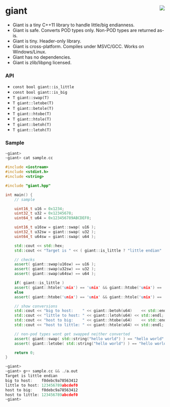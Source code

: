 giant <a href="https://travis-ci.org/r-lyeh/giant"><img src="https://api.travis-ci.org/r-lyeh/giant.svg?branch=master" align="right" /></a>
=====

- Giant is a tiny C++11 library to handle little/big endianness.
- Giant is safe. Converts POD types only. Non-POD types are returned as-is.
- Giant is tiny. Header-only library.
- Giant is cross-platform. Compiles under MSVC/GCC. Works on Windows/Linux.
- Giant has no dependencies.
- Giant is zlib/libpng licensed.

### API
- `const bool giant::is_little`
- `const bool giant::is_big`
- `T giant::swap(T)`
- `T giant::letobe(T)`
- `T giant::betole(T)`
- `T giant::htobe(T)`
- `T giant::htole(T)`
- `T giant::betoh(T)`
- `T giant::letoh(T)`

### Sample
```c++
~giant>
~giant> cat sample.cc

#include <iostream>
#include <stdint.h>
#include <string>

#include "giant.hpp"

int main() {
    // sample

    uint16_t u16 = 0x1234;
    uint32_t u32 = 0x12345678;
    uint64_t u64 = 0x123456789ABCDEF0;

    uint16_t u16sw = giant::swap( u16 );
    uint32_t u32sw = giant::swap( u32 );
    uint64_t u64sw = giant::swap( u64 );

    std::cout << std::hex;
    std::cout << "Target is " << ( giant::is_little ? "little endian" : "big endian") << std::endl;

    // checks
    assert( giant::swap(u16sw) == u16 );
    assert( giant::swap(u32sw) == u32 );
    assert( giant::swap(u64sw) == u64 );

    if( giant::is_little )
    assert( giant::htole('unix') == 'unix' && giant::htobe('unix') == 'xinu' );
    else
    assert( giant::htobe('unix') == 'unix' && giant::htole('unix') == 'xinu' );

    // show conversions
    std::cout << "big to host:    " << giant::betoh(u64)    << std::endl;
    std::cout << "little to host: " << giant::letoh(u64) << std::endl;
    std::cout << "host to big:    " << giant::htobe(u64)    << std::endl;
    std::cout << "host to little: " << giant::htole(u64) << std::endl;

    // non-pod types wont get swapped neither converted
    assert( giant::swap( std::string("hello world") ) == "hello world" );
    assert( giant::letobe( std::string("hello world") ) == "hello world" );

    return 0;
}

~giant>
~giant> g++ sample.cc && ./a.out
Target is little endian
big to host:    f0debc9a78563412
little to host: 123456789abcdef0
host to big:    f0debc9a78563412
host to little: 123456789abcdef0
~giant>
```
